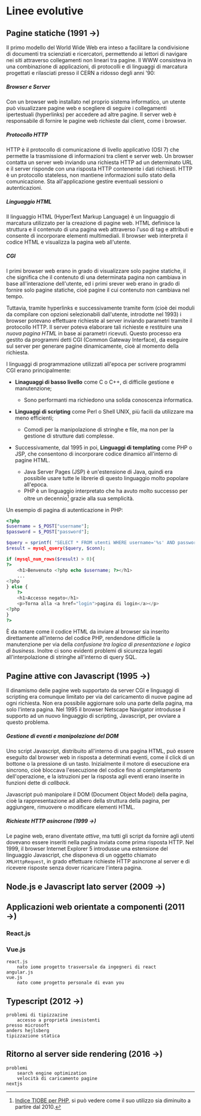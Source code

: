 # Linee evolutive

## Pagine statiche (1991 $\rightarrow$)

Il primo modello del World Wide Web era inteso a facilitare la condivisione di documenti tra scienziati e ricercatori, permettendo ai lettori di navigare nei siti attraverso collegamenti non lineari tra pagine. Il WWW consisteva in una combinazione di applicazioni, di protocolli e di linguaggi di marcatura progettati e rilasciati presso il CERN a ridosso degli anni '90:

##### Browser e Server
Con un browser web installato nel proprio sistema informatico, un utente può visualizzare pagine web e scegliere di seguire i collegamenti ipertestuali (hyperlinks) per accedere ad altre pagine. Il server web è responsabile di fornire le pagine web richieste dai client, come i browser.

##### Protocollo HTTP
HTTP è il protocollo di comunicazione di livello applicativo (OSI 7) che permette la trasmissione di informazioni tra client e server web. Un browser contatta un server web inviando una richiesta HTTP ad un determinato URL e il server risponde con una risposta HTTP contenente i dati richiesti. HTTP è un protocollo stateless, non mantiene informazioni sullo stato della comunicazione. Sta all'applicazione gestire eventuali sessioni o autenticazioni.

##### Linguaggio HTML
Il linguaggio HTML (HyperText Markup Language) è un linguaggio di marcatura utilizzato per la creazione di pagine web. HTML definisce la struttura e il contenuto di una pagina web attraverso l'uso di tag e attributi e consente di incorporare elementi multimediali. Il browser web interpreta il codice HTML e visualizza la pagina web all'utente.


##### CGI 
I primi browser web erano in grado di visualizzare solo pagine statiche, il che significa che il contenuto di una determinata pagina non cambiava in base all'interazione dell'utente, ed i primi srever web erano in grado di fornire solo pagine statiche, cioè pagine il cui contenuto non cambiava nel tempo.

Tuttavia, tramite hyperlinks e successivamente tramite form (cioè dei moduli da compilare con opzioni selezionabili dall'utente, introdotte nel 1993) i browser potevano effettuare richieste al server inviando parametri tramite il protocollo HTTP. Il server poteva elaborare tali richieste e restituire una *nuova pagina HTML* in base ai parametri ricevuti. Questo processo era gestito da programmi detti CGI (Common Gateway Interface), da eseguire sul server per generare pagine dinamicamente, cioè al momento della richiesta.

I linguaggi di programmazione utilizzati all'epoca per scrivere programmi CGI erano principalmente:

- **Linaguaggi di basso livello** come C o C++, di difficile gestione e manutenzione;
	- Sono performanti ma richiedono una solida conoscenza informatica.

- **Linguaggi di scripting** come Perl o Shell UNIX, più facili da utilizzare ma meno efficienti;
	- Comodi per la manipolazione di stringhe e file, ma non per la gestione di strutture dati complesse.

- Successivamente, dal 1995 in poi, **Linguaggi di templating** come PHP o JSP, che consentono di incorporare codice dinamico all'interno di pagine HTML.
	- Java Server Pages (JSP) è un'estensione di Java, quindi era possibile usare tutte le librerie di questo linguaggio molto popolare all'epoca.
	- PHP è un linguaggio interpretato che ha avuto molto successo per oltre un decennio[^1] grazie alla sua semplicità.

Un esempio di pagina di autenticazione in PHP:
```php
<?php
$username = $_POST["username"];
$password = $_POST["password"];

$query = sprintf( "SELECT * FROM utenti WHERE username='%s' AND password='%s'", $username, $password);
$result = mysql_query($query, $conn);

if (mysql_num_rows($result) > 0){
?>
	<h1>Benvenuto <?php echo $username; ?></h1>
	...
<?php
} else {
	?>
	<h1>Accesso negato</h1>
	<p>Torna alla <a href="login">pagina di login</a></p>
<?php
}
?>
```
È da notare come il codice HTML da inviare al browser sia inserito direttamente all'interno del codice PHP, rendendone difficile la manutenzione per via della *confusione tra logica di presentazione e logica di business*. Inoltre ci sono evidenti problemi di sicurezza legati all'interpolazione di stringhe all'interno di query SQL.

[^1]: [Indice TIOBE per PHP](https://www.tiobe.com/tiobe-index/php/), si può vedere come il suo utilizzo sia diminuito a partire dal 2010.

## Pagine attive con Javascript (1995 $\rightarrow$)

Il dinamismo delle pagine web supportato da server CGI e linguaggi di scripting era comunque limitato per via del caricamento di nuove pagine ad ogni richiesta. Non era possibile aggiornare solo una parte della pagina, ma solo l'intera pagina. Nel 1995 il browser Netscape Navigator introdusse il supporto ad un nuovo linguaggio di scripting, Javascript, per ovviare a questo problema.

##### Gestione di eventi e manipolazione del DOM

Uno script Javascript, distribuito all'interno di una pagina HTML, può essere eseguito dal browser web in risposta a determinati eventi, come il click di un bottone o la pressione di un tasto. Inizialmente il motore di esecuzione era sincrono, cioè bloccava l'esecuzione del codice fino al completamento dell'operazione, e la istruzioni per la risposta agli eventi erano inserite in funzioni dette di *callback*.

Javascript può manipolare il DOM (Document Object Model) della pagina, cioè la rappresentazione ad albero della struttura della pagina, per aggiungere, rimuovere o modificare elementi HTML.

##### Richieste HTTP asincrone (1999 $\rightarrow$)
Le pagine web, erano diventate *attive*, ma tutti gli script da fornire agli utenti dovevano essere inseriti nella pagina inviata come prima risposta HTTP. Nel 1999, il browser Internet Explorer 5 introdusse una estensione del linguaggio Javascript, che disponeva di un oggetto chiamato `XMLHttpRequest`, in grado effettuare richieste HTTP asincrone al server e di ricevere risposte senza dover ricaricare l'intera pagina.



## Node.js e Javascript lato server (2009 $\rightarrow$)

## Applicazioni web orientate a componenti (2011 $\rightarrow$)

### React.js

### Vue.js

	react.js
		nato iome progetto trasversale da ingegneri di react
	angular.js
	vue.js
		nato come progetto personale di evan you



## Typescript (2012 $\rightarrow$)

	problemi di tipizzazine
		accesso a proprietà inesistenti
	presso microsoft
	anders hejlsberg
	tipizzazione statica


## Ritorno al server side rendering (2016 $\rightarrow$)

	problemi
		search engine optimization
		velocità di caricamento pagine
	nextjs
